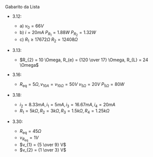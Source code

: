 <div class="cabecalho">
Gabarito da Lista
</div>
<div class="two-columns-50-50">
<div class="regular">

- 3.12:
    - a) $v_{0} = 66 V$
    - b) $i = 20 mA$
         $P_{R_{1}} = 1.88W$
         $P_{R_{2}} = 1.32W$
    - c) $R_{1} \geq 17672 \Omega$
         $R_{2} = 12408 \Omega$

- 3.13:
    - $R_{2} = 10 \Omega, R_{e} = {120 \over 17} \Omega, R_{L} = 24 \Omega$

- 3.16:
    - $R_{\text{eq}} = 5 \Omega, v_{10A} = v_{10\Omega} = 50 V$
      $v_{5\Omega} = 20V$
      $P_{5\Omega} = 80W$

</div>
<div class="regular">

- 3.18:
    - $i_{2} = 8.33mA, i_{1} = 5mA, i_{3} = 16.67mA, i_{4} = 20mA$
    - $R_{1} = 5k\Omega, R_{2} = 3k\Omega, R_{3} = 1.5k\Omega, R_{4} = 1.25k\Omega$

- 3.30:
    - $R_{\text{eq}} = 45 \Omega$
    - $v_{R_{\text{eq}}} = 1 V$
    - $v_{1} = {5 \over 9} V$
    - $v_{2} = {1 \over 3} V$

</div>
</div>
